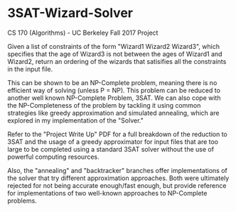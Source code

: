 # 3SAT-Wizard-Solver
CS 170 (Algorithms) - UC Berkeley Fall 2017 Project

Given a list of constraints of the form "Wizard1 Wizard2 Wizard3", which specifies that the age of Wizard3 is not between the ages
of Wizard1 and Wizard2, return an ordering of the wizards that satisifies all the constraints in the input file. 

This can be shown to be an NP-Complete problem, meaning there is no efficient way of solving (unless P = NP). This problem can be reduced
to another well known NP-Complete Problem, 3SAT. We can also cope with the NP-Completeness of the problem by tackling it using common
strategies like greedy approximation and simulated annealing, which are explored in my implementation of the "Solver."

Refer to the "Project Write Up" PDF for a full breakdown of the reduction to 3SAT and the usage of a greedy approximator for input
files that are too large to be completed using a standard 3SAT solver without the use of powerful computing resources.  

Also, the "annealing" and "backtracker" branches offer implementations of the solver that try different approximation approaches. Both were ultimately rejected for not being accurate enough/fast enough, but provide reference for implementations of two well-known approaches to NP-Complete problems. 
